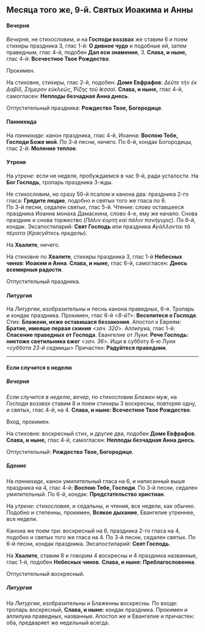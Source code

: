 
## Месяца того же, 9-й. Святых Иоакима и Анны

#### Вечерня

*Вечерня*, не стихословим, и на **Господи воззвах** же ставим 6 и поем стихиры праздника 
3, глас 1-й: **О дивное чудо** и подобные ей, затем праведным, глас 4-й, подобен 
**Дал еси знамение**, 3. **Слава, и ныне,** глас 4-й: **Всечестное Твое Рождество**.

Прокимен. 

На стиховне, стихиры, глас 2-й, подобен: **Доме Евфрафов**: *Δεῦτε τὴν ἐκ Δαβίδ*, *Σήμερον εὐκλεῶς*, *̔Ρίζης τοῦ ̓Ιεσσαί*. 
**Слава, и ныне,** глас 4-й, самогласен: **Неплоды безчадная Анна днесь**.

Отпустительный праздника: **Рождество Твое, Богородице**.

#### Паннихида

На *паннихиде*: канон праздника, глас 4-й, Иоанна: **Воспою Тебе, Господи Боже мой**. 
По 3-й песни, ничего. По 6-й, кондак Богородицы, глас 2-й: **Моление теплое**.

#### Утреня

На *утрене*: если не неделя, пробуждаемся в час 9-й, ради усталости. 
На **Бог Господь**, тропарь праздника 3-жды. 

Не стихословим, но сразу 50-й псалом и канона два: праздника 2-го гласа: **Грядите людие**, 
подобно и святых того же гласа по 6.  
По 3-й песни, седален святых, глас 5-й. Чтение: слово оставшееся праздника Иоанна монаха 
Дамаскина, слово 4-е, ему же начало: Снова праздник и снова торжество (*Πάλιν ἐορτὴ καὶ πάλιν πανήγυρις*). 
По 6-й, кондак. Эксапостиларий: **Свят Господь** или праздника *̓Αγάλλονται τὰ πέρατα* (*Красуйтесь пределы*).

На **Хвалите**, ничего.

На стиховне по **Хвалите**, стихиры праздника 3, глас 1-й **Небесных чинов**: **Иоаким и Анна**. 
**Слава, и ныне,** глас 6-й, самогласен: **Днесь всемирныя радости**.

Отпустительный праздника.

#### Литургия

На *Литургии*, изобразительны и песнь канона праведных, 6-я. Тропарь и кондак праздника.
Прокимен, глас 6-й <*8-й?*>: **Веселитеся о Господе**. Стих: **Блажени, ихже оставишася беззакония**. 
Апостол к Евреям: **Братие, имеяше первая скиния** <*зач. 320*>.
Аллилуиа, глас 1-й: **Спасение праведных от Господа**. 
Евангелие от Луки: **Рече Господь: никтоже светильника вжег** <*зач. 36*>. Ищи в субботу 
6-ю Луки <*суббота 23-й седмицы*>
Причастен: **Радуйтеся праведнии**.

---

#### Если случится в неделю

##### Вечерня

*Если случится в неделю*, *вечер*, по стихословии *Блажен муж*, на *Господи воззвах* ставим 8 
и поем стихиры 3 воскресны, повторяя одну, и святых, глас 4-й, на 4. 
**Слава, и ныне: Всечестное Твое Рождество**.

Вход, прокимен. 

На стиховне: воскресный стих, и другие два, подобен **Доме Евфрафов**. 
**Слава, и ныне,** глас 4-й, самогласен: **Неплоды безчадная Анна днесь**.

Отпустительный: **Рождество Твое, Богородице**.

##### Бдение

На *паннихиде*, канон умилительный гласа на 6, и написанный выше праздника на 4, глас 4-й: 
**Воспою Тебе, Господи**. По 3-й песни, седален умилительный. По 6-й, кондак: **Предстательство 
христиан**. 

На *утрене*: стихословия, и седальны, и чтения, все недели, как обычно. Подобно и степенны, 
прокимен, **Всякое дыхание**, Евангелие утреннее, все недели. 

Канона же поем три: воскресный на 6, праздника 2-го гласа на 4, подобно и святых 
того же гласа на 4. 
По 3-й песни, седален святых. 
По 6-й песни, кондак праздника. 
Эксапостиларий: **Свят Господь**. 

На **Хвалите**, ставим 8 и говорим 4 воскресны и 4 праздника названные, глас 1-й, 
подобен **Небесных чинов**. **Слава, и ныне: Преблагословенна**. 

Отпустительный воскресный. 

##### Литургия

На *Литургии*, изобразительны и Блаженны воскресны. 
По входе: тропарь воскресный, **Слава, и ныне:** кондак праздника. 
Прокимен и аллилуиа праведных, названные. 
Апостол же и Евангелие и причастен: оба, предваряет же недельный всегда. 
